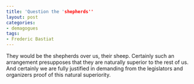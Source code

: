 ```yaml
---
title: 'Question the 'shepherds''
layout: post
categories:
- demagogues
tags:
- Frederic Bastiat
---
```


They would be the shepherds over us, their sheep. Certainly such an arrangement presupposes that they are naturally superior to the rest of us. And certainly we are fully justified in demanding from the legislators and organizers proof of this natural superiority.